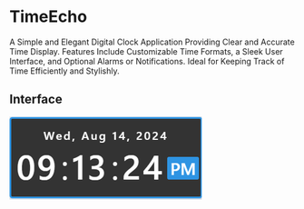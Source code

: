 # TimeEcho

A Simple and Elegant Digital Clock Application Providing Clear and Accurate Time Display. Features Include Customizable Time Formats, a Sleek User Interface, and Optional Alarms or Notifications. Ideal for Keeping Track of Time Efficiently and Stylishly.

## Interface

![TimeEcho](/TimeEcho.png)

